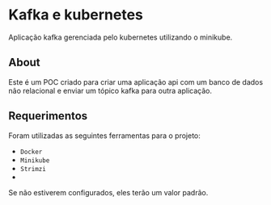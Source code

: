 # Kafka e kubernetes
Aplicação kafka gerenciada pelo kubernetes utilizando o minikube.

## About

Este é um POC criado para criar uma aplicação api com um banco de dados não relacional e enviar um tópico kafka para outra aplicação.

## Requerimentos

Foram utilizadas as seguintes ferramentas para o projeto:

* `Docker`
* `Minikube`
* `Strimzi`
* 
Se não estiverem configurados, eles terão um valor padrão.
